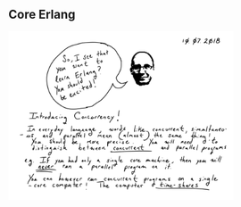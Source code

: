 ## Core Erlang

<a>
  <img src="https://github.com/stan-alam/erlangOTP/blob/develop/erlang/01/svg_files/erlang-0.svg" width="80%" height="80%">
</a
